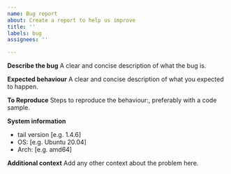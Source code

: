 ```yaml
---
name: Bug report
about: Create a report to help us improve
title: ''
labels: bug
assignees: ''

---
```


**Describe the bug**
A clear and concise description of what the bug is.

**Expected behaviour**
A clear and concise description of what you expected to happen.

**To Reproduce**
Steps to reproduce the behaviour:, preferably with a code sample.

**System information**
 - tail version [e.g. 1.4.6]
 - OS: [e.g. Ubuntu 20.04]
- Arch: [e.g. amd64]

**Additional context**
Add any other context about the problem here.
